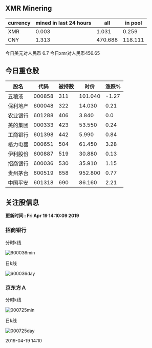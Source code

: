## XMR Minering

|currency|mined in last 24 hours|all|in pool|
|---|---|---|---|
|XMR|0.003|1.031|0.259|
|CNY|1.313|470.688|118.111|

今日美元对人民币 6.7	今日xmr对人民币456.65


## 今日重仓股 

|股名|代码|被持数|时价|涨跌%|
|---|---|---|---|---|
|五粮液|000858|311|101.040|-1.27|
|保利地产|600048|322|14.030|0.21|
|农业银行|601288|406|3.840|0.0|
|美的集团|000333|423|53.550|0.24|
|工商银行|601398|442|5.990|0.84|
|格力电器|000651|504|61.450|3.28|
|伊利股份|600887|519|30.880|0.13|
|招商银行|600036|530|35.910|1.15|
|贵州茅台|600519|658|952.800|0.77|
|中国平安|601318|690|86.160|2.21|

## 关注股信息
**更新时间 : Fri Apr 19 14:10:09 2019**
### 招商银行 
分时k线

![600036min](http://image.sinajs.cn/newchart/min/n/sh600036.gif)

日k线

![600036day](http://image.sinajs.cn/newchart/daily/n/sh600036.gif)

### 京东方Ａ 
分时k线

![000725min](http://image.sinajs.cn/newchart/min/n/sz000725.gif)

日k线

![000725day](http://image.sinajs.cn/newchart/daily/n/sz000725.gif)

2019-04-19 14:10